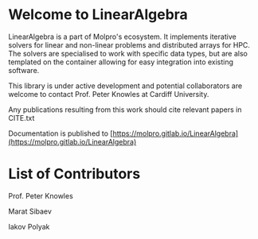 Welcome to LinearAlgebra
========================

LinearAlgebra is a part of Molpro's ecosystem.
It implements iterative solvers for linear and non-linear problems and
distributed arrays for HPC.
The solvers are specialised to work with specific data types, but are also
templated on the container allowing for easy integration into existing software.

This library is under active development and potential collaborators are welcome to contact
Prof. Peter Knowles at Cardiff University.

Any publications resulting from this work should cite relevant papers in CITE.txt

Documentation is published to [https://molpro.gitlab.io/LinearAlgebra](https://molpro.gitlab.io/LinearAlgebra)


# List of Contributors

Prof. Peter Knowles

Marat Sibaev

Iakov Polyak
